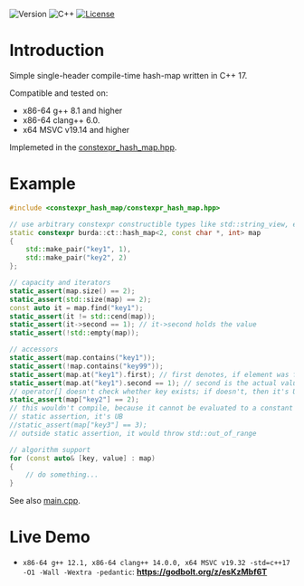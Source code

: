 ![Version](https://img.shields.io/badge/version-1.1.0-blue.svg)
![C++](https://img.shields.io/badge/C++17-blue.svg)
[![License](https://img.shields.io/badge/license-MIT_License-blue.svg?style=flat)](LICENSE)

# Introduction
Simple single-header compile-time hash-map written in C++ 17.

Compatible and tested on:
* x86-64 g++ 8.1 and higher
* x86-64 clang++ 6.0.
* x64 MSVC v19.14 and higher

Implemeted in the [constexpr_hash_map.hpp](include/constexpr_hash_map/constexpr_hash_map.hpp).

# Example
```cpp
#include <constexpr_hash_map/constexpr_hash_map.hpp>

// use arbitrary constexpr constructible types like std::string_view, etc. 
static constexpr burda::ct::hash_map<2, const char *, int> map
{
    std::make_pair("key1", 1),
    std::make_pair("key2", 2)
};

// capacity and iterators
static_assert(map.size() == 2);
static_assert(std::size(map) == 2);
const auto it = map.find("key1");
static_assert(it != std::cend(map));
static_assert(it->second == 1); // it->second holds the value
static_assert(!std::empty(map));

// accessors
static_assert(map.contains("key1"));
static_assert(!map.contains("key99"));
static_assert(map.at("key1").first); // first denotes, if element was found
static_assert(map.at("key1").second == 1); // second is the actual value
// operator[] doesn't check whether key exists; if doesn't, then it's UB
static_assert(map["key2"] == 2);
// this wouldn't compile, because it cannot be evaluated to a constant expression, but outside
// static assertion, it's UB
//static_assert(map["key3"] == 3);
// outside static assertion, it would throw std::out_of_range

// algorithm support
for (const auto& [key, value] : map)
{
    // do something...
}
```

See also [main.cpp](main.cpp).

# Live Demo
* ```x86-64 g++ 12.1, x86-64 clang++ 14.0.0, x64 MSVC v19.32 -std=c++17 -O1 -Wall -Wextra -pedantic```: **https://godbolt.org/z/esKzMbf6T**
